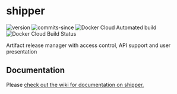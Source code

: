# shipper
![version](https://img.shields.io/github/v/release/ericswpark/shipper)
![commits-since](https://img.shields.io/github/commits-since/ericswpark/shipper/latest)
![Docker Cloud Automated build](https://img.shields.io/docker/cloud/automated/ericswpark/shipper)
![Docker Cloud Build Status](https://img.shields.io/docker/cloud/build/ericswpark/shipper)

Artifact release manager with  access control, API support and user presentation

## Documentation

Please [check out the wiki for documentation on shipper.](https://github.com/ericswpark/shipper/wiki)
